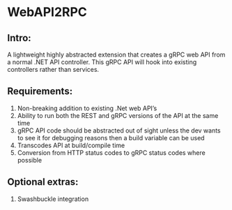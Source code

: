 # WebAPI2RPC

## Intro:
A lightweight highly abstracted extension that creates a gRPC web API from a normal .NET API controller. This gRPC API will hook into existing controllers rather than services.

## Requirements:
1.	Non-breaking addition to existing .Net web API’s
2.	Ability to run both the REST and gRPC versions of the API at the same time
3.	gRPC API code should be abstracted out of sight unless the dev wants to see it for debugging reasons then a build variable can be used
4.	Transcodes API at build/compile time
5.	Conversion from HTTP status codes to gRPC status codes where possible

## Optional extras:
1.	Swashbuckle integration
